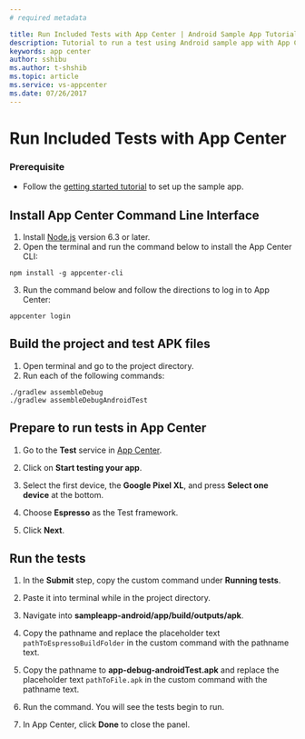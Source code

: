 ```yaml
---
# required metadata

title: Run Included Tests with App Center | Android Sample App Tutorials
description: Tutorial to run a test using Android sample app with App Center.
keywords: app center
author: sshibu
ms.author: t-shshib
ms.topic: article
ms.service: vs-appcenter
ms.date: 07/26/2017
---
```


# Run Included Tests with App Center

### Prerequisite
 - Follow the [getting started tutorial](getting-started.md) to set up the sample app.

## Install App Center Command Line Interface

1. Install [Node.js](https://nodejs.org/en/) version 6.3 or later.
2. Open the terminal and run the command below to install the App Center CLI:

  ```shell
  npm install -g appcenter-cli
  ```

3. Run the command below and follow the directions to log in to App Center:

  ```shell
  appcenter login
  ```  

## Build the project and test APK files
1. Open terminal and go to the project directory.
2. Run each of the following commands:

  ```
  ./gradlew assembleDebug
  ./gradlew assembleDebugAndroidTest
  ```

## Prepare to run tests in App Center

1. Go to the **Test** service in [App Center](https://appcenter.ms/apps).

2. Click on **Start testing your app**.

3. Select the first device, the **Google Pixel XL**, and press **Select one device** at the bottom.

4. Choose **Espresso** as the Test framework.

5. Click **Next**.  
  

## Run the tests

1. In the **Submit** step, copy the custom command under **Running tests**.

2. Paste it into terminal while in the project directory.

3. Navigate into **sampleapp-android/app/build/outputs/apk**.

4. Copy the pathname and replace the placeholder text `pathToEspressoBuildFolder` in the custom command with the pathname text.

5. Copy the pathname to **app-debug-androidTest.apk** and replace the placeholder text `pathToFile.apk` in the custom command with the pathname text.

6. Run the command. You will see the tests begin to run.

7. In App Center, click **Done** to close the panel.  
